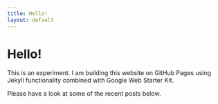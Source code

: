 ```yaml
---
title: Hello!
layout: default
---
```

# Hello!

This is an experiment. I am building this website on GitHub Pages using Jekyll functionality combined with Google Web Starter Kit.

Please have a look at some of the recent posts below.
